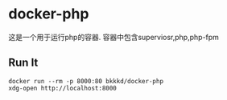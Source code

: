 # docker-php

这是一个用于运行php的容器.
容器中包含superviosr,php,php-fpm

## Run It

    docker run --rm -p 8000:80 bkkkd/docker-php
    xdg-open http://localhost:8000

